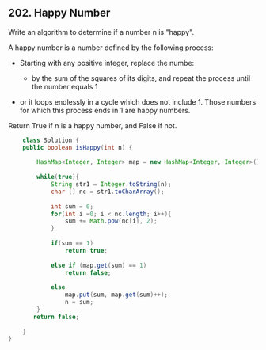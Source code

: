 ## 202. Happy Number

Write an algorithm to determine if a number n is "happy".

A happy number is a number defined by the following process:
-  Starting with any positive integer, replace the numbe: 
    - by the sum of the squares of its digits, and repeat the process until the number equals 1

-  or it loops endlessly in a cycle which does not include 1. Those numbers for which this process ends in 1 are happy numbers.

Return True if n is a happy number, and False if not.


```Java
    class Solution {
    public boolean isHappy(int n) {
        
        HashMap<Integer, Integer> map = new HashMap<Integer, Integer>();
        
        while(true){
            String str1 = Integer.toString(n);
            char [] nc = str1.toCharArray();
            
            int sum = 0;
            for(int i =0; i < nc.length; i++){
                sum += Math.pow(nc[i], 2);
            }
            
            if(sum == 1)
                return true;
            
            else if (map.get(sum) == 1)
                return false;
            
            else
                map.put(sum, map.get(sum)++);
                n = sum;
        }
       return false;
    
    }
}
     
```
